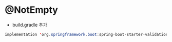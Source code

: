 # @NotEmpty

- build.gradle 추가

```java
implementation 'org.springframework.boot:spring-boot-starter-validation'
```

